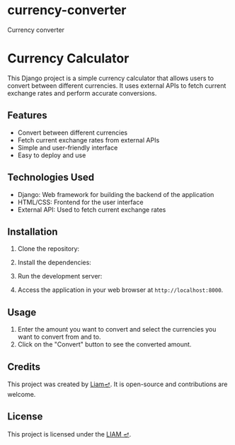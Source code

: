 # currency-converter
Currency converter


# Currency Calculator

This Django project is a simple currency calculator that allows users to convert between different currencies. It uses external APIs to fetch current exchange rates and perform accurate conversions.

## Features

- Convert between different currencies
- Fetch current exchange rates from external APIs
- Simple and user-friendly interface
- Easy to deploy and use

## Technologies Used

- Django: Web framework for building the backend of the application
- HTML/CSS: Frontend for the user interface
- External API: Used to fetch current exchange rates

## Installation

1. Clone the repository:

2. Install the dependencies:

3. Run the development server:

4. Access the application in your web browser at `http://localhost:8000`.

## Usage

1. Enter the amount you want to convert and select the currencies you want to convert from and to.
2. Click on the "Convert" button to see the converted amount.

## Credits

This project was created by [Liam🪔](https://twitter.com/w__Liam). It is open-source and contributions are welcome.

## License

This project is licensed under the [LIAM 🪔](https://twitter.com/w__Liam).

